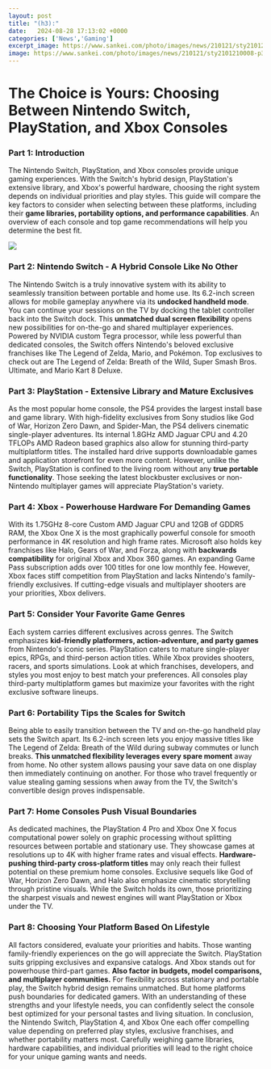 ```yaml
---
layout: post
title: "(h3):"
date:   2024-08-28 17:13:02 +0000
categories: ['News','Gaming']
excerpt_image: https://www.sankei.com/photo/images/news/210121/sty2101210008-p3.jpg
image: https://www.sankei.com/photo/images/news/210121/sty2101210008-p3.jpg
---
```


# The Choice is Yours: Choosing Between Nintendo Switch, PlayStation, and Xbox Consoles
### Part 1: Introduction
The Nintendo Switch, PlayStation, and Xbox consoles provide unique gaming experiences. With the Switch's hybrid design, PlayStation's extensive library, and Xbox's powerful hardware, choosing the right system depends on individual priorities and play styles. This guide will compare the key factors to consider when selecting between these platforms, including their **game libraries, portability options, and performance capabilities**. An overview of each console and top game recommendations will help you determine the best fit.

![](https://spacenews.com/wp-content/uploads/2021/01/H3-rocket-art-JAXA.jpg)
### Part 2: Nintendo Switch - A Hybrid Console Like No Other
The Nintendo Switch is a truly innovative system with its ability to seamlessly transition between portable and home use. Its 6.2-inch screen allows for mobile gameplay anywhere via its **undocked handheld mode**. You can continue your sessions on the TV by docking the tablet controller back into the Switch dock. This **unmatched dual screen flexibility** opens new possibilities for on-the-go and shared multiplayer experiences. Powered by NVIDIA custom Tegra processor, while less powerful than dedicated consoles, the Switch offers Nintendo's beloved exclusive franchises like The Legend of Zelda, Mario, and Pokémon. Top exclusives to check out are The Legend of Zelda: Breath of the Wild, Super Smash Bros. Ultimate, and Mario Kart 8 Deluxe.
### Part 3: PlayStation - Extensive Library and Mature Exclusives 
As the most popular home console, the PS4 provides the largest install base and game library. With high-fidelity exclusives from Sony studios like God of War, Horizon Zero Dawn, and Spider-Man, the PS4 delivers cinematic single-player adventures. Its internal 1.8GHz AMD Jaguar CPU and 4.20 TFLOPs AMD Radeon based graphics also allow for stunning third-party multiplatform titles. The installed hard drive supports downloadable games and application storefront for even more content. However, unlike the Switch, PlayStation is confined to the living room without any **true portable functionality**. Those seeking the latest blockbuster exclusives or non-Nintendo multiplayer games will appreciate PlayStation's variety.
### Part 4: Xbox - Powerhouse Hardware For Demanding Games
With its 1.75GHz 8-core Custom AMD Jaguar CPU and 12GB of GDDR5 RAM, the Xbox One X is the most graphically powerful console for smooth performance in 4K resolution and high frame rates. Microsoft also holds key franchises like Halo, Gears of War, and Forza, along with **backwards compatibility** for original Xbox and Xbox 360 games. An expanding Game Pass subscription adds over 100 titles for one low monthly fee. However, Xbox faces stiff competition from PlayStation and lacks Nintendo's family-friendly exclusives. If cutting-edge visuals and multiplayer shooters are your priorities, Xbox delivers.
### Part 5: Consider Your Favorite Game Genres
Each system carries different exclusives across genres. The Switch emphasizes **kid-friendly platformers, action-adventure, and party games** from Nintendo's iconic series. PlayStation caters to mature single-player epics, RPGs, and third-person action titles. While Xbox provides shooters, racers, and sports simulations. Look at which franchises, developers, and styles you most enjoy to best match your preferences. All consoles play third-party multiplatform games but maximize your favorites with the right exclusive software lineups.
### Part 6: Portability Tips the Scales for Switch
Being able to easily transition between the TV and on-the-go handheld play sets the Switch apart. Its 6.2-inch screen lets you enjoy massive titles like The Legend of Zelda: Breath of the Wild during subway commutes or lunch breaks. **This unmatched flexibility leverages every spare moment** away from home. No other system allows pausing your save data on one display then immediately continuing on another. For those who travel frequently or value stealing gaming sessions when away from the TV, the Switch's convertible design proves indispensable.
### Part 7: Home Consoles Push Visual Boundaries 
As dedicated machines, the PlayStation 4 Pro and Xbox One X focus computational power solely on graphic processing without splitting resources between portable and stationary use. They showcase games at resolutions up to 4K with higher frame rates and visual effects. **Hardware-pushing third-party cross-platform titles** may only reach their fullest potential on these premium home consoles. Exclusive sequels like God of War, Horizon Zero Dawn, and Halo also emphasize cinematic storytelling through pristine visuals. While the Switch holds its own, those prioritizing the sharpest visuals and newest engines will want PlayStation or Xbox under the TV.
### Part 8: Choosing Your Platform Based On Lifestyle
All factors considered, evaluate your priorities and habits. Those wanting family-friendly experiences on the go will appreciate the Switch. PlayStation suits gripping exclusives and expansive catalogs. And Xbox stands out for powerhouse third-part games. **Also factor in budgets, model comparisons, and multiplayer communities.** For flexibility across stationary and portable play, the Switch hybrid design remains unmatched. But home platforms push boundaries for dedicated gamers. With an understanding of these strengths and your lifestyle needs, you can confidently select the console best optimized for your personal tastes and living situation.
In conclusion, the Nintendo Switch, PlayStation 4, and Xbox One each offer compelling value depending on preferred play styles, exclusive franchises, and whether portability matters most. Carefully weighing game libraries, hardware capabilities, and individual priorities will lead to the right choice for your unique gaming wants and needs.